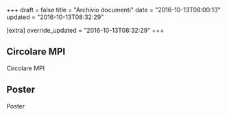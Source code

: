 +++
draft = false
title = "Archivio documenti"
date = "2016-10-13T08:00:13"
updated = "2016-10-13T08:32:29"

[extra]
override_updated = "2016-10-13T08:32:29"
+++
## Circolare MPI

Circolare MPI

## Poster

Poster
